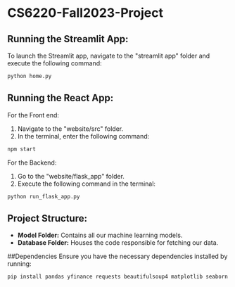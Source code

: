 # CS6220-Fall2023-Project

## Running the Streamlit App:

To launch the Streamlit app, navigate to the "streamlit app" folder and execute the following command:

```bash
python home.py
```

## Running the React App:

For the Front end:
1. Navigate to the "website/src" folder.
2. In the terminal, enter the following command:

```bash
npm start
```

For the Backend:
1. Go to the "website/flask_app" folder.
2. Execute the following command in the terminal:

```bash
python run_flask_app.py
```

## Project Structure:

- **Model Folder:** Contains all our machine learning models.
- **Database Folder:** Houses the code responsible for fetching our data.

##Dependencies
Ensure you have the necessary dependencies installed by running:

```bash
pip install pandas yfinance requests beautifulsoup4 matplotlib seaborn scikit-learn spacy flask flask-cors transformers
```

